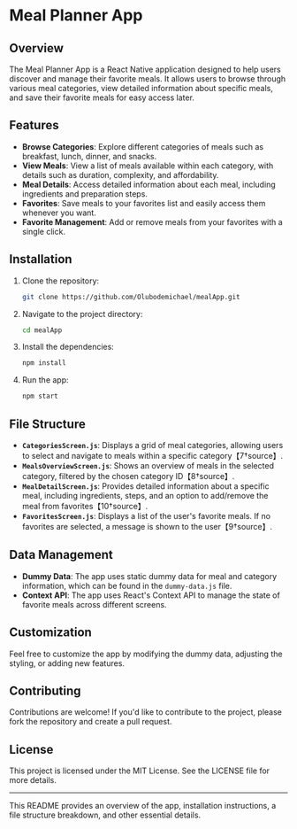# Meal Planner App

## Overview

The Meal Planner App is a React Native application designed to help users discover and manage their favorite meals. It allows users to browse through various meal categories, view detailed information about specific meals, and save their favorite meals for easy access later.

## Features

- **Browse Categories**: Explore different categories of meals such as breakfast, lunch, dinner, and snacks.
- **View Meals**: View a list of meals available within each category, with details such as duration, complexity, and affordability.
- **Meal Details**: Access detailed information about each meal, including ingredients and preparation steps.
- **Favorites**: Save meals to your favorites list and easily access them whenever you want.
- **Favorite Management**: Add or remove meals from your favorites with a single click.

## Installation

1. Clone the repository:
   ```bash
   git clone https://github.com/Olubodemichael/mealApp.git
   ```
2. Navigate to the project directory:
   ```bash
   cd mealApp
   ```
3. Install the dependencies:
   ```bash
   npm install
   ```
4. Run the app:
   ```bash
   npm start
   ```

## File Structure

- **`CategoriesScreen.js`**: Displays a grid of meal categories, allowing users to select and navigate to meals within a specific category【7†source】.
- **`MealsOverviewScreen.js`**: Shows an overview of meals in the selected category, filtered by the chosen category ID【8†source】.
- **`MealDetailScreen.js`**: Provides detailed information about a specific meal, including ingredients, steps, and an option to add/remove the meal from favorites【10†source】.
- **`FavoritesScreen.js`**: Displays a list of the user's favorite meals. If no favorites are selected, a message is shown to the user【9†source】.

## Data Management

- **Dummy Data**: The app uses static dummy data for meal and category information, which can be found in the `dummy-data.js` file.
- **Context API**: The app uses React's Context API to manage the state of favorite meals across different screens.

## Customization

Feel free to customize the app by modifying the dummy data, adjusting the styling, or adding new features.

## Contributing

Contributions are welcome! If you'd like to contribute to the project, please fork the repository and create a pull request.

## License

This project is licensed under the MIT License. See the LICENSE file for more details.

---

This README provides an overview of the app, installation instructions, a file structure breakdown, and other essential details.
